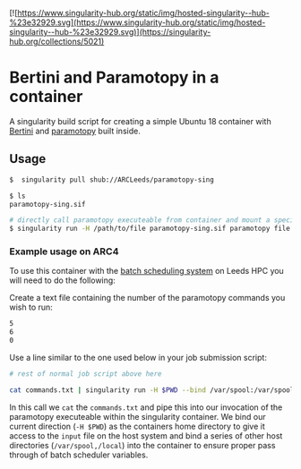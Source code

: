 [![https://www.singularity-hub.org/static/img/hosted-singularity--hub-%23e32929.svg](https://www.singularity-hub.org/static/img/hosted-singularity--hub-%23e32929.svg)](https://singularity-hub.org/collections/5021)
# Bertini and Paramotopy in a container

A singularity build script for creating a simple Ubuntu 18 container with [Bertini](https://www3.nd.edu/~sommese/bertini/) and [paramotopy](http://www.paramotopy.com/) built inside.

## Usage

```bash
$  singularity pull shub://ARCLeeds/paramotopy-sing

$ ls
paramotopy-sing.sif

# directly call paramotopy executeable from container and mount a specific directory as container HOME
$ singularity run -H /path/to/file paramotopy-sing.sif paramotopy file
```

### Example usage on ARC4

To use this container with the [batch scheduling system](https://arcdocs.leeds.ac.uk/usage/batchjob.html) on Leeds HPC you will need to do the following:

Create a text file containing the number of the paramotopy commands you wish to run:

```commands.txt
5
6
0
```

Use a line similar to the one used below in your job submission script:

```bash
# rest of normal job script above here

cat commands.txt | singularity run -H $PWD --bind /var/spool:/var/spool,/local:/local paramotopy-sing_latest.sif paramotopy input 

```

In this call we `cat` the `commands.txt` and pipe this into our invocation of the paramotopy executeable within the singularity container. We bind our current direction (`-H $PWD`) as the containers home directory to give it access to the `input` file on the host system and bind a series of other host directories (`/var/spool,/local`) into the container to ensure proper pass through of batch scheduler variables.
